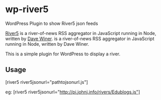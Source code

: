 # wp-river5
WordPress Plugin to show River5 json feeds

[River5](River5) is a river-of-news RSS aggregator in JavaScript running in Node, written by [Dave Winer](http://scripting.com/liveblog/users/davewiner/2016/02/09/0995.html). is a river-of-news RSS aggregator in JavaScript running in Node, written by Dave Winer.

This is a simple plugin for WordPress to display a river.

## Usage ##

[river5 river5jsonurl="pathtojsonurl.js"]

eg:
[river5 river5jsonurl="http://pi.johnj.info/rivers/Edublogs.js"]
